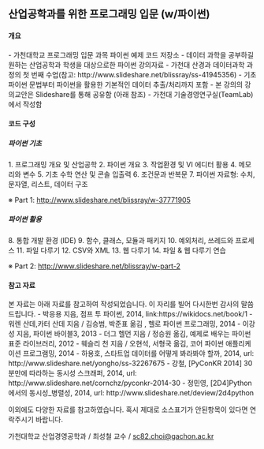 <h2>산업공학과를 위한 프로그래밍 입문 (w/파이썬)</h2>

<h4><b>개요</b></h4>
- 가천대학교 프로그래밍 입문 과목 파이썬 예제 코드 저장소
- 데이터 과학을 공부하길 원하는 산업공학과 학생을 대상으로한 파이썬 강의자료
- 가천대 산경과 데이터과학 과정의 첫 번째 수업(참고: http://www.slideshare.net/blissray/ss-41945356)   
- 기초 파이썬 문법부터 파이썬을 활용한 기본적인 데이터 추출/처리까지 포함 
- 본 강의의 강의교안은 Slideshare를 통해 공유함 (아래 참조)
- 가천대 기술경영연구실(TeamLab)에서 작성함

<h4> 코드 구성</h4> 
<h5> 파이썬 기초 </h5> 
1. 프로그래밍 개요 및 산업공학
2. 파이썬 개요
3. 작업환경 및 VI 에디터 활용
4. 메모리와 변수
5. 기초 수학 연산 및 콘솔 입출력
6. 조건문과 반복문
7. 파이썬 자료형: 수치, 문자열, 리스트, 데이터 구조

※ Part 1: http://www.slideshare.net/blissray/w-37771905


<h5> 파이썬 활용 </h5>
8. 통합 개발 환경 (IDE)
9. 함수, 클래스, 모듈과 패키지
10. 예외처리, 쓰레드와 프로세스
11. 파일 다루기
12. CSV와 XML
13. 웹 다루기
14. 파일 & 웹 다루기 연습

※ Part 2: http://www.slideshare.net/blissray/w-part-2


<h4> 참고 자료</h4>
본 자료는 아래 자료를 참고하여 작성되었습니다.
이 자리를 빌어 다시한번 감사의 말씀드립니다.
- 박응용 지음, 점프 투 파이썬, 2014, link:https://wikidocs.net/book/1
- 워렌 산데,카터 산데 지음 / 김승범, 박준표 옮김 , 헬로 파이썬 프로그래밍, 2014
- 이강성 지음, 파이썬 바이블3, 2013
- 더그 헬먼 지음 / 정승원 옮김, 예제로 배우는 파이썬 표준 라이브러리, 2012
- 웨슬리 천 지음 / 오현석, 서형국 옮김, 코어 파이썬 애플리케이션 프로그램밍, 2014
- 하용호, 스타트업 데이터를 어떻게 봐라봐야 할까, 2014, url: http://www.slideshare.net/yongho/ss-32267675
- 강철, [PyConKR 2014] 30분만에 따라하는 동시성 스크래퍼, 2014, url: http://www.slideshare.net/cornchz/pyconkr-2014-30
- 정민영, [2D4]Python에서의 동시성_병렬성, 2014,  url: http://www.slideshare.net/deview/2d4python

이외에도 다양한 자료를 참고하였습니다. 혹시 제대로 소스표기가 안된항목이 있다면 연락주시기 바랍니다.

가천대학교 산업경영공학과 / 최성철 교수 / sc82.choi@gachon.ac.kr 
